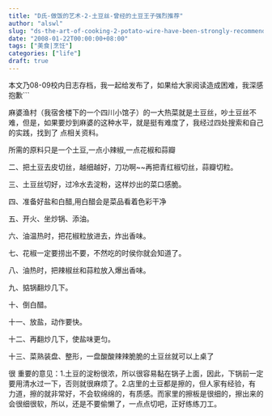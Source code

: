 ```yaml
---
title: "D氏-做饭的艺术-2-土豆丝-曾经的土豆王子强烈推荐"
author: "alswl"
slug: "ds-the-art-of-cooking-2-potato-wire-have-been-strongly-recommended-prince-potatoes"
date: "2008-01-22T00:00:00+08:00"
tags: ["美食|烹饪"]
categories: ["life"]
draft: true
---
```


本文乃08-09校内日志存档，我一起给发布了，如果给大家阅读造成困难，我深感抱歉```

麻婆渔村（我宿舍楼下的一个四川小馆子）的一大热菜就是土豆丝，吵土豆丝不难，但是，如果要炒到麻婆的这种水平，就是挺有难度了，我经过四处搜索和自己的实践，找到了
点相关资料。

所需的原料只是一个土豆,一点小辣椒,一点花椒和蒜瓣

二、把土豆去皮切丝，越细越好，刀功啊~~再把青红椒切丝，蒜瓣切粒。

三、土豆丝切好，过冷水去淀粉，这样炒出的菜口感脆。

四、准备好盐和白醋,用白醋会是菜品看着色彩干净

五、开火、坐炒锅、添油。

六、油温热时，把花椒粒放进去，炸出香味。

七、花椒一定要捞出不要，不然吃的时侯你就会知道了。

八、油热时，把辣椒丝和蒜粒放入爆出香味。

九、掂锅翻炒几下。

十、倒白醋。

十一、放盐，动作要快。

十二、再翻炒几下，使盐味更匀。

十三、菜熟装盘、整形，一盘酸酸辣辣脆脆的土豆丝就可以上桌了

很 重要的意见：1.土豆的淀粉很浓，所以很容易黏在锅子上面，因此，下锅前一定要用清水过一下，否则就很麻烦了。2.店里的土豆都是擦的，但人家有经验，有
力道，擦的就非常好，不会软绵绵的，有质感。而家里的擦板是很细的，擦出来的会很细很软，所以，还是不要偷懒了，一点点切吧，正好练练刀工。

